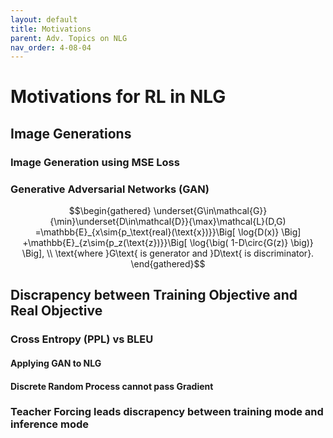 ```yaml
---
layout: default
title: Motivations
parent: Adv. Topics on NLG
nav_order: 4-08-04
---
```


# Motivations for RL in NLG

## Image Generations

### Image Generation using MSE Loss

### Generative Adversarial Networks (GAN)

$$\begin{gathered}
\underset{G\in\mathcal{G}}{\min}\underset{D\in\mathcal{D}}{\max}\mathcal{L}(D,G)
=\mathbb{E}_{x\sim{p_\text{real}(\text{x})}}\Big[
    \log{D(x)}
\Big]
+\mathbb{E}_{z\sim{p_z(\text{z})}}\Big[
    \log{\big(
        1-D\circ{G(z)}
    \big)}
\Big], \\
\text{where }G\text{ is generator and }D\text{ is discriminator}.
\end{gathered}$$

## Discrapency between Training Objective and Real Objective

### Cross Entropy (PPL) vs BLEU

#### Applying GAN to NLG

#### Discrete Random Process cannot pass Gradient

### Teacher Forcing leads discrapency between training mode and inference mode
